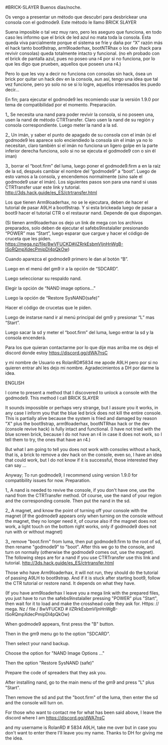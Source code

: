  #BRICK-SLAYER
Buenos días/noche.

Os vengo a presentar un método que descubrí para desbrickear una consola con el godmode9. Este método le llamo BRICK SLAYER

Suena imposible o tal vez muy raro, pero les aseguro que funciona, en todo caso les informo que el brick de led azul no mata toda la consola. Esta queda viva parcialmente porque el sistema se fríe y daña por “X” razón más el hack tanto boot9strap, arm9loaderhax, bootNTRhax o los dev (hack para revivir consolas) queda totalmente intacto y funcional. (no eh probado con el brick de pantalla azul, pues no poseo una r4 por si no funciona, por lo que les digo que prueben, aquellos que poseen una r4.)

Pero lo que les voy a decir no funciona con consolas sin hack, ósea un brick por quitar un hack dev en la consola, aun así, tengo una idea que tal vez funcione, pero yo solo no se si lo logre, aquellos interesados les puedo decir…

En fin; para ejecutar el godmode9 les recomiendo usar la versión 1.9.0 por tema de compatibilidad por el momento. Preparación.

1_ Se necesita una nand para poder revivir la consola, si no poseen una, usen la nand de método CTRTransfer. Claro usen la nand de su región y consola correspondiente. Luego meter la nand a la sd.

2_ Un imán, y saber el punto de apagado de su consola con el imán (si el godmode9 les aparece solo enciendiedo la consola sin el imán ya no lo necesitan, claro también si el imán no funciona un ligero golpe en la parte inferior derecha funciona, solo si no se ejecuta el godmode9 con o sin él iman)

3_ borrar el “boot.firm” del luma, luego poner el godmode9.firm a en la raíz de la sd, después cambiar el nombre del “godmode9” a “boot”. Luego de esto vamos a la consola, y encendemos normalmente (sino sale el godmode9 usar el imán). Los siguientes pasos son para una nand si usas CTRTransfer usar este link y tutorial. http://3ds.hack.guide/es_ES/ctrtransfer.html

Los que tienen Arm9loaderhax, no se le ejecutara, deben de hacer el tutorial de pasar A9LH a boot9strap. Y si esta brickeada luego de pasar a boot9 hacer el tutorial CTR o el restaurar nand. Depende de que dispongan.

(Si tienen arm9loaderhax os dejo un link de mega con los archivos preparados, solo deben de ejecutar el safebs9instalaller presionando “POWER” mas “Start”, luego esparar que cargue y hacer el código de cruceta que les piden. https://mega.nz/file/8wVFUCKD#iIZRrkEsbmVIjnHnWgB-lSoRQmpXdecPmipDl4pQkOw)

Cuando aparezca el godmode9 primero le dan al botón “B”.

Luego en el menú del gm9 ir a la opción de “SDCARD”.

Luego seleccionar su respaldo nand.

Elegir la opción de “NAND image options…”

Luego la opción de “Restore SysNAND(safe)”

Hacer el código de crucetas que le piden.

Luego de instarse nand ir al menú principal del gm9 y presionar “L” mas “Start”.

Luego sacar la sd y meter el “boot.firm” del luma, luego entrar la sd y la consola encenderá.

Para los que quieran contactarme por lo que dije mas arriba me os dejo el discord donde estoy https://discord.gg/dWA7nsC

y mi nombre de Usuario es RolanRD#5834 me apode A9LH pero por si no quieren entrar ahí les dejo mi nombre. Agradecimientos a DH por darme la idea.













ENGLISH



I come to present a method that I discovered to unlock a console with the godmode9. This method I call BRICK SLAYER

It sounds impossible or perhaps very strange, but I assure you it works, in any case I inform you that the blue led brick does not kill the entire console. This is partially alive because the system is fried and damaged by reason "X" plus the boot9strap, arm9loaderhax, bootNTRhax hack or the dev (console revive hack) is fully intact and functional. (I have not tried with the blue screen brick, because I do not have an r4 in case it does not work, so I tell them to try, the ones that have an r4.)

But what I am going to tell you does not work with consoles without a hack, that is, a brick to remove a dev hack on the console, even so, I have an idea that could work, but I do not know if it is successful, those interested they can say ...

Anyway; To run godmode9, I recommend using version 1.9.0 for compatibility issues for now. Preparation.

1_ A nand is needed to revive the console, if you don't have one, use the nand from the CTRTransfer method. Of course, use the nand of your region and the corresponding console. Then put the nand in the sd.

2_ A magnet, and know the point of turning off your console with the magnet (if the godmode9 appears only when turning on the console without the magnet, they no longer need it, of course also if the magnet does not work, a light touch on the bottom right works, only if godmode9 does not run with or without magnet)

3_ remove "boot.firm" from luma, then put godmode9.firm to the root of sd, then rename "godmode9" to "boot". After this we go to the console, and turn on normally (otherwise the godmode9 comes out, use the magnet). The following steps are for a nand if you use CTRTransfer use this link and tutorial. http://3ds.hack.guide/es_ES/ctrtransfer.html

Those who have Arm9loaderhax, it will not run, they should do the tutorial of passing A9LH to boot9strap. And if it is stuck after starting boot9, follow the CTR tutorial or restore nand. It depends on what they have.

(If you have arm9loaderhax I leave you a mega link with the prepared files, you just have to run the safebs9instalaller pressing "POWER" plus "Start", then wait for it to load and make the crosshead code they ask for. Https: // mega. Nz / file / 8wVFUCKD # iIZRrkEsbmVIjnHnWgB-lSoRQmpXdecPmipDl4pQkOw)

When godmode9 appears, first press the "B" button.

Then in the gm9 menu go to the option "SDCARD".

Then select your nand backup.

Choose the option for "NAND Image Options ..."

Then the option "Restore SysNAND (safe)"

Prepare the code of spreaders that they ask you.

After installing nand, go to the main menu of the gm9 and press "L" plus "Start".

Then remove the sd and put the "boot.firm" of the luma, then enter the sd and the console will turn on.

For those who want to contact me for what has been said above, I leave the discord where I am https://discord.gg/dWA7nsC

and my username is RolanRD # 5834 A9LH, take me over but in case you don't want to enter there I'll leave you my name. Thanks to DH for giving me the idea.
